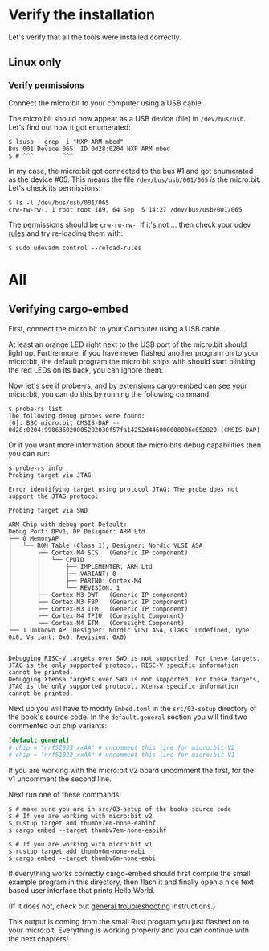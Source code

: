 # Verify the installation

Let's verify that all the tools were installed correctly.

## Linux only

### Verify permissions

Connect the micro:bit to your computer using a USB cable.

The micro:bit should now appear as a USB device (file) in `/dev/bus/usb`. Let's find out how it got
enumerated:

``` console
$ lsusb | grep -i "NXP ARM mbed"
Bus 001 Device 065: ID 0d28:0204 NXP ARM mbed
$ # ^^^        ^^^
```

In my case, the micro:bit got connected to the bus #1 and got enumerated as the device #65. This means the
file `/dev/bus/usb/001/065` *is* the micro:bit. Let's check its permissions:

``` console
$ ls -l /dev/bus/usb/001/065
crw-rw-rw-. 1 root root 189, 64 Sep  5 14:27 /dev/bus/usb/001/065
```

The permissions should be `crw-rw-rw-`. If it's not ... then check your [udev
rules] and try re-loading them with:

[udev rules]: linux.md#udev-rules

``` console
$ sudo udevadm control --reload-rules
```

# All

## Verifying cargo-embed
First, connect the micro:bit to your Computer using a USB cable.

At least an orange LED right next to the USB port of the micro:bit should light up.
Furthermore, if you have never flashed another program on to your micro:bit, the default
program the micro:bit ships with should start blinking the red LEDs on its back, you
can ignore them.

Now let's see if probe-rs, and by extensions cargo-embed can see your micro:bit, you can do this by running the following command.

``` console
$ probe-rs list
The following debug probes were found:
[0]: BBC micro:bit CMSIS-DAP -- 0d28:0204:990636020005282030f57fa14252d446000000006e052820 (CMSIS-DAP)
```

Or if you want more information about the micro:bits debug capabilities then you can run:

``` console
$ probe-rs info
Probing target via JTAG

Error identifying target using protocol JTAG: The probe does not support the JTAG protocol.

Probing target via SWD

ARM Chip with debug port Default:
Debug Port: DPv1, DP Designer: ARM Ltd
├── 0 MemoryAP
│   └── ROM Table (Class 1), Designer: Nordic VLSI ASA
│       ├── Cortex-M4 SCS   (Generic IP component)
│       │   └── CPUID
│       │       ├── IMPLEMENTER: ARM Ltd
│       │       ├── VARIANT: 0
│       │       ├── PARTNO: Cortex-M4
│       │       └── REVISION: 1
│       ├── Cortex-M3 DWT   (Generic IP component)
│       ├── Cortex-M3 FBP   (Generic IP component)
│       ├── Cortex-M3 ITM   (Generic IP component)
│       ├── Cortex-M4 TPIU  (Coresight Component)
│       └── Cortex-M4 ETM   (Coresight Component)
└── 1 Unknown AP (Designer: Nordic VLSI ASA, Class: Undefined, Type: 0x0, Variant: 0x0, Revision: 0x0)


Debugging RISC-V targets over SWD is not supported. For these targets, JTAG is the only supported protocol. RISC-V specific information cannot be printed.
Debugging Xtensa targets over SWD is not supported. For these targets, JTAG is the only supported protocol. Xtensa specific information cannot be printed.

```

Next up you will have to modify `Embed.toml` in the `src/03-setup` directory of the
book's source code. In the `default.general` section you will find two commented out
chip variants:

```toml
[default.general]
# chip = "nrf52833_xxAA" # uncomment this line for micro:bit V2
# chip = "nrf51822_xxAA" # uncomment this line for micro:bit V1
```

If you are working with the micro:bit v2 board uncomment the first, for the v1
uncomment the second line.

Next run one of these commands:

```
$ # make sure you are in src/03-setup of the books source code
$ # If you are working with micro:bit v2
$ rustup target add thumbv7em-none-eabihf
$ cargo embed --target thumbv7em-none-eabihf

$ # If you are working with micro:bit v1
$ rustup target add thumbv6m-none-eabi
$ cargo embed --target thumbv6m-none-eabi
```

If everything works correctly cargo-embed should first compile the small example program
in this directory, then flash it and finally open a nice text based user interface that
prints Hello World.

(If it does not, check out [general troubleshooting] instructions.)

[general troubleshooting]: ../appendix/1-general-troubleshooting/index.html

This output is coming from the small Rust program you just flashed on to your micro:bit.
Everything is working properly and you can continue with the next chapters!
